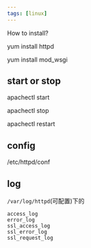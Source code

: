 ```yaml
---
tags: [linux]
---
```


How to install?

yum install httpd

yum install mod_wsgi

## start or stop
apachectl start

apachectl stop

apachectl restart


## config
/etc/httpd/conf

## log
`/var/log/httpd`(可配置)下的
```
access_log
error_log
ssl_access_log
ssl_error_log
ssl_request_log
```
